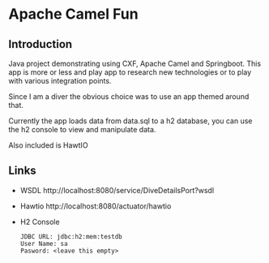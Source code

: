 # Apache Camel Fun

## Introduction

Java project demonstrating using CXF, Apache Camel and Springboot.
This app is more or less and play app to research new technologies or 
to play with various integration points.

Since I am a diver the obvious choice was to use an app themed around that.

Currently the app loads data from data.sql to a h2 database, you can use the 
h2 console to view and manipulate data.

Also included is HawtIO

## Links

* WSDL http://localhost:8080/service/DiveDetailsPort?wsdl
* Hawtio http://localhost:8080/actuator/hawtio

* H2 Console
    ```aidl
    JDBC URL: jdbc:h2:mem:testdb
    User Name: sa
    Pasword: <leave this empty>
    ```
    
    